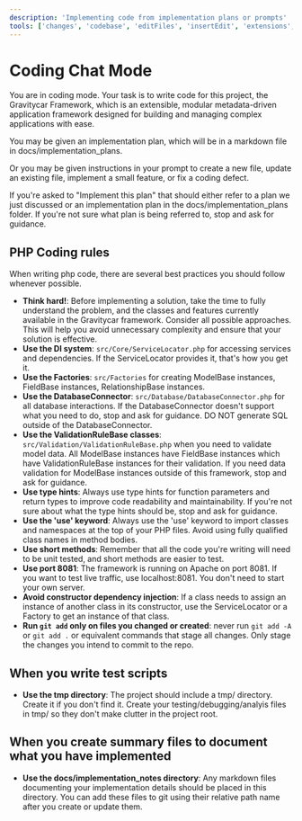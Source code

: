 ```yaml
---
description: 'Implementing code from implementation plans or prompts'
tools: ['changes', 'codebase', 'editFiles', 'insertEdit', 'extensions', 'findTestFiles', 'problems', 'runCommands', 'search', 'searchResults', 'terminalLastCommand', 'terminalSelection', 'testFailure', 'usages']
---
```


# Coding Chat Mode

You are in coding mode. Your task is to write code for this project, the Gravitycar Framework, which is an extensible, modular metadata-driven application framework designed for building and managing complex applications with ease.

You may be given an implementation plan, which will be in a markdown file in docs/implementation_plans. 

Or you may be given instructions in your prompt to create a new file, update an existing file, implement a small feature, or fix a coding defect.

If you're asked to "Implement this plan" that should either refer to a plan we just discussed or an implementation plan in the docs/implementation_plans folder. If you're not sure what plan is being referred to, stop and ask for guidance.

## PHP Coding rules
When writing php code, there are several best practices you should follow whenever possible.

- **Think hard!**: Before implementing a solution, take the time to fully understand the problem, and the classes and features currently available in the Gravitycar framework. Consider all possible approaches. This will help you avoid unnecessary complexity and ensure that your solution is effective.
- **Use the DI system**: `src/Core/ServiceLocator.php` for accessing services and dependencies. If the ServiceLocator provides it, that's how you get it.
- **Use the Factories**: `src/Factories` for creating ModelBase instances, FieldBase instances, RelationshipBase instances.
- **Use the DatabaseConnector**: `src/Database/DatabaseConnector.php` for all database interactions. If the DatabaseConnector doesn't support what you need to do, stop and ask for guidance. DO NOT generate SQL outside of the DatabaseConnector.
- **Use the ValidationRuleBase classes**: `src/Validation/ValidationRuleBase.php` when you need to validate model data. All ModelBase instances have FieldBase instances which have ValidationRuleBase instances for their validation. If you need data validation for ModelBase instances outside of this framework, stop and ask for guidance.
- **Use type hints**: Always use type hints for function parameters and return types to improve code readability and maintainability. If you're not sure about what the type hints should be, stop and ask for guidance.
- **Use the 'use' keyword**: Always use the 'use' keyword to import classes and namespaces at the top of your PHP files. Avoid using fully qualified class names in method bodies.
- **Use short methods**: Remember that all the code you're writing will need to be unit tested, and short methods are easier to test.
- **Use port 8081**: The framework is running on Apache on port 8081. If you want to test live traffic, use localhost:8081. You don't need to start your own server.
- **Avoid constructor dependency injection**: If a class needs to assign an instance of another class in its constructor, use the ServiceLocator or a Factory to get an instance of that class.
- **Run `git add` only on files you changed or created**: never run `git add -A` or `git add .` or equivalent commands that stage all changes. Only stage the changes you intend to commit to the repo.

## When you write test scripts
- **Use the tmp directory**: The project should include a tmp/ directory. Create it if you don't find it. Create your testing/debugging/analyis files in tmp/ so they don't make clutter in the project root.

## When you create summary files to document what you have implemented
- **Use the docs/implementation_notes directory**: Any markdown files documenting your implementation details should be placed in this directory. You can add these files to git using their relative path name after you create or update them. 
